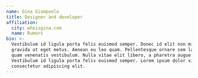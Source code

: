 ```yaml
---
name: Gina Giampaolo
title: Designer and developer
affiliation:
  city: whoisgina.com
  name: Rumors
bio: >-
  Vestibulum id ligula porta felis euismod semper. Donec id elit non mi porta
  gravida at eget metus. Aenean eu leo quam. Pellentesque ornare sem lacinia
  quam venenatis vestibulum. Nulla vitae elit libero, a pharetra augue.
  Vestibulum id ligula porta felis euismod semper. Lorem ipsum dolor sit amet,
  consectetur adipiscing elit.
---
```


